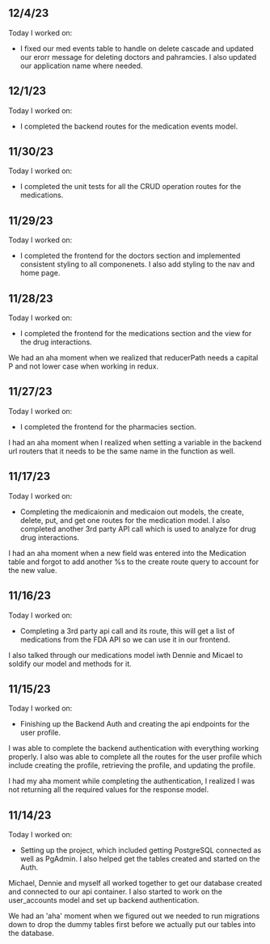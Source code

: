 ## 12/4/23

Today I worked on:

- I fixed our med events table to handle on delete cascade and updated our erorr message for deleting doctors and pahramcies. I also updated our application name where needed.

## 12/1/23

Today I worked on:

- I completed the backend routes for the medication events model.

## 11/30/23

Today I worked on:

- I completed the unit tests for all the CRUD operation routes for the medications.

## 11/29/23

Today I worked on:

- I completed the frontend for the doctors section and implemented consistent styling to all componenets. I also add styling to the nav and home page.

## 11/28/23

Today I worked on:

- I completed the frontend for the medications section and the view for the drug interactions.

We had an aha moment when we realized that reducerPath needs a capital P and not lower case when working in redux.

## 11/27/23

Today I worked on:

- I completed the frontend for the pharmacies section.

I had an aha moment when I realized when setting a variable in the backend url routers that it needs to be the same name in the function as well.

## 11/17/23

Today I worked on:

- Completing the medicaionin and medicaion out models, the create, delete, put, and get one routes for the medication model. I also completed another 3rd party API call which is used to analyze for drug drug interactions.

I had an aha moment when a new field was entered into the Medication table and forgot to add another %s to the create route query to account for the new value.

## 11/16/23

Today I worked on:

- Completing a 3rd party api call and its route, this will get a list of medications from the FDA API so we can use it in our frontend.

I also talked through our medications model iwth Dennie and Micael to soldify our model and methods for it.

## 11/15/23

Today I worked on:

- Finishing up the Backend Auth and creating the api endpoints for the user profile.

I was able to complete the backend authentication with everything working properly. I also was able to complete all the routes for the user profile which include creating the profile, retrieving the profile, and updating the profile.

I had my aha moment while completing the authentication, I realized I was not returning all the required values for the response model.

## 11/14/23

Today I worked on:

- Setting up the project, which included getting PostgreSQL connected as well as PgAdmin. I also helped get the tables created and started on the Auth.

Michael, Dennie and myself all worked together to get our database created and connected to our api container. I also started to work on the user_accounts model and set up backend authentication.

We had an 'aha' moment when we figured out we needed to run migrations down to drop the dummy tables first before we actually put our tables into the database.
